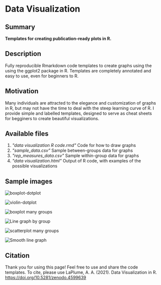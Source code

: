 # Data Visualization

## Summary
<b> Templates for creating publication-ready plots in R. </b>

## Description
Fully reproducible Rmarkdown code templates to create graphs using the using the ggplot2 package in R.
Templates are completely annotated and easy to use, even for beginners to R. 

## Motivation ##
Many individuals are attracted to the elegance and customization of graphs in R, but may not have the time to deal with the steep learning curve of R.
I provide simple and labelled templates, designed to serve as cheat sheets for begginers to create beautiful visualizations.

## Available files ##
1. <i> "data visualization R code.rmd" </i> Code for how to draw graphs
2. <i> "sample_data.csv" </i> Sample between-groups data for graphs
3. <i> "rep_measures_data.csv" </i> Sample within-group data for graphs
4. <i> "data visualization.html" </i> Output of R code, with examples of the possible visualizations

## Sample images ##

![boxplot-dotplot](https://user-images.githubusercontent.com/53012859/110857907-687ab480-8287-11eb-97e7-d6aee6ed91cd.jpeg)

![violin-dotplot](https://user-images.githubusercontent.com/53012859/110858016-9102ae80-8287-11eb-8f7f-8ae3b035c23a.jpeg)

![boxplot many groups](https://user-images.githubusercontent.com/53012859/110858029-9829bc80-8287-11eb-967f-d9b793f5999c.jpeg)

![Line graph by group](https://user-images.githubusercontent.com/53012859/110858047-9cee7080-8287-11eb-8fae-bf79bcdb35f8.jpeg)

![scatterplot many groups](https://user-images.githubusercontent.com/53012859/110858078-a546ab80-8287-11eb-8c7d-9caf47254cb2.jpeg)

![Smooth line graph](https://user-images.githubusercontent.com/53012859/110858090-a8da3280-8287-11eb-9b21-3affdbb5e7d2.jpeg)

## Citation ##
Thank you for using this page! Feel free to use and share the code templates.
To cite, please use
LaPlume, A. A. (2021). Data Visualization in R. 
https://doi.org/10.5281/zenodo.4599639







